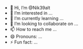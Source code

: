 - 👋 Hi, I’m @Nik39alt
- 👀 I’m interested in ...
- 🌱 I’m currently learning ...
- 💞️ I’m looking to collaborate on ...
- 📫 How to reach me ...
- 😄 Pronouns: ...
- ⚡ Fun fact: ...

<!---
Nik39alt/Nik39alt is a ✨ special ✨ repository because its `README.md` (this file) appears on your GitHub profile.
You can click the Preview link to take a look at your changes.
--->
